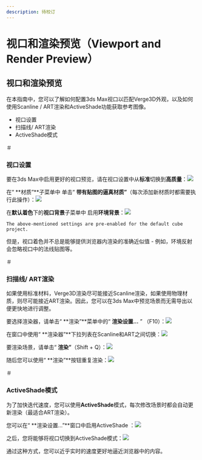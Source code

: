 ```yaml
---
description: 待校订
---
```


# 视口和渲染预览（Viewport and Render Preview）

## 视口和渲染预览

在本指南中，您可以了解如何配置3ds Max视口以匹配Verge3D外观，以及如何使用Scanline / ART渲染和ActiveShade功能获取参考图像。

* 视口设置
* 扫描线/ ART渲染
* ActiveShade模式

＃

### 视口设置

要在3ds Max中启用更好的视口预览，请在视口设置中从**标准**切换到**高质量**：![](https://www.soft8soft.com/docs/files/viewport-render-preview/viewport-settings.jpg)

在“ **材质”**子菜单中 单击“ **带有贴图的逼真材质”**（每次添加新材质时都需要执行此操作）：![](https://www.soft8soft.com/docs/files/viewport-render-preview/viewport-settings2.jpg)

在**默认着色**下的**视口背景**子菜单中 启用**环境背景**：![](https://www.soft8soft.com/docs/files/viewport-render-preview/viewport-settings3.jpg)

```text
The above-mentioned settings are pre-enabled for the default cube project.
```

但是，视口着色并不总是能够提供浏览器内渲染的准确近似值 - 例如，环境反射会忽略视口中的法线贴图等。

＃

### 扫描线/ ART渲染

如果使用标准材料，Verge3D渲染尽可能接近Scanline渲染，如果使用物理材质，则尽可能接近ART渲染。因此，您可以在3ds Max中预览场景而无需导出以便更快地进行调整。

要选择渲染器，请单击“ **渲染”**菜单中的“ **渲染设置...** ” （F10）：![](https://www.soft8soft.com/docs/files/viewport-render-preview/render-settings.jpg)

在窗口中使用“ **渲染器”**下拉列表在Scanline和ART之间切换：![](https://www.soft8soft.com/docs/files/viewport-render-preview/render-settings2.jpg)

要渲染场景，请单击“ **渲染”**（Shift + Q）：![](https://www.soft8soft.com/docs/files/viewport-render-preview/render-settings3.jpg)

随后您可以使用“ **渲染”**按钮重复渲染：![](https://www.soft8soft.com/docs/files/viewport-render-preview/render-settings4.jpg)

＃

### ActiveShade模式

为了加快迭代速度，您可以使用**ActiveShade**模式，每次修改场景时都会自动更新渲染（最适合ART渲染）。

您可以在“ **渲染设置...”**窗口中启用ActiveShade ：![](https://www.soft8soft.com/docs/files/viewport-render-preview/activeshade.jpg)

之后，您将能够将视口切换到ActiveShade模式：![](https://www.soft8soft.com/docs/files/viewport-render-preview/activeshade2.jpg)

通过这种方式，您可以近乎实时的速度更好地逼近浏览器中的内容。

